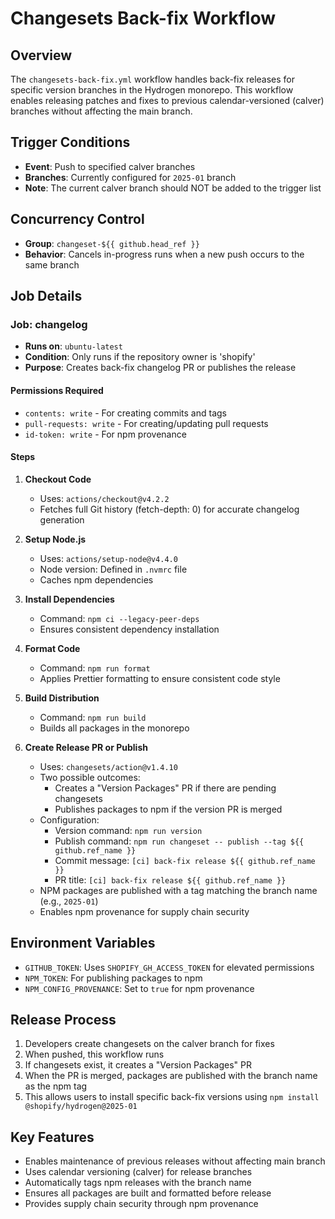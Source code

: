 # Changesets Back-fix Workflow

## Overview
The `changesets-back-fix.yml` workflow handles back-fix releases for specific version branches in the Hydrogen monorepo. This workflow enables releasing patches and fixes to previous calendar-versioned (calver) branches without affecting the main branch.

## Trigger Conditions
- **Event**: Push to specified calver branches
- **Branches**: Currently configured for `2025-01` branch
- **Note**: The current calver branch should NOT be added to the trigger list

## Concurrency Control
- **Group**: `changeset-${{ github.head_ref }}`
- **Behavior**: Cancels in-progress runs when a new push occurs to the same branch

## Job Details

### Job: changelog
- **Runs on**: `ubuntu-latest`
- **Condition**: Only runs if the repository owner is 'shopify'
- **Purpose**: Creates back-fix changelog PR or publishes the release

#### Permissions Required
- `contents: write` - For creating commits and tags
- `pull-requests: write` - For creating/updating pull requests
- `id-token: write` - For npm provenance

#### Steps

1. **Checkout Code**
   - Uses: `actions/checkout@v4.2.2`
   - Fetches full Git history (fetch-depth: 0) for accurate changelog generation

2. **Setup Node.js**
   - Uses: `actions/setup-node@v4.4.0`
   - Node version: Defined in `.nvmrc` file
   - Caches npm dependencies

3. **Install Dependencies**
   - Command: `npm ci --legacy-peer-deps`
   - Ensures consistent dependency installation

4. **Format Code**
   - Command: `npm run format`
   - Applies Prettier formatting to ensure consistent code style

5. **Build Distribution**
   - Command: `npm run build`
   - Builds all packages in the monorepo

6. **Create Release PR or Publish**
   - Uses: `changesets/action@v1.4.10`
   - Two possible outcomes:
     - Creates a "Version Packages" PR if there are pending changesets
     - Publishes packages to npm if the version PR is merged
   - Configuration:
     - Version command: `npm run version`
     - Publish command: `npm run changeset -- publish --tag ${{ github.ref_name }}`
     - Commit message: `[ci] back-fix release ${{ github.ref_name }}`
     - PR title: `[ci] back-fix release ${{ github.ref_name }}`
   - NPM packages are published with a tag matching the branch name (e.g., `2025-01`)
   - Enables npm provenance for supply chain security

## Environment Variables
- `GITHUB_TOKEN`: Uses `SHOPIFY_GH_ACCESS_TOKEN` for elevated permissions
- `NPM_TOKEN`: For publishing packages to npm
- `NPM_CONFIG_PROVENANCE`: Set to `true` for npm provenance

## Release Process
1. Developers create changesets on the calver branch for fixes
2. When pushed, this workflow runs
3. If changesets exist, it creates a "Version Packages" PR
4. When the PR is merged, packages are published with the branch name as the npm tag
5. This allows users to install specific back-fix versions using `npm install @shopify/hydrogen@2025-01`

## Key Features
- Enables maintenance of previous releases without affecting main branch
- Uses calendar versioning (calver) for release branches
- Automatically tags npm releases with the branch name
- Ensures all packages are built and formatted before release
- Provides supply chain security through npm provenance